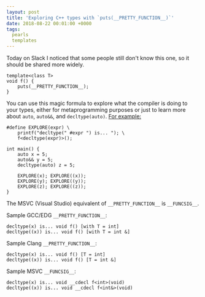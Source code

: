 ```yaml
---
layout: post
title: 'Exploring C++ types with `puts(__PRETTY_FUNCTION__)`'
date: 2018-08-22 00:01:00 +0000
tags:
  pearls
  templates
---
```


Today on Slack I noticed that some people still don't know this one, so it should be
shared more widely.

    template<class T>
    void f() {
        puts(__PRETTY_FUNCTION__);
    }

You can use this magic formula to explore what the compiler is doing to your types,
either for metaprogramming purposes or just to learn more about `auto`, `auto&&`,
and `decltype(auto)`. [For example:](https://wandbox.org/permlink/4fmL5MEjCC3jmfEA)

    #define EXPLORE(expr) \
        printf("decltype(" #expr ") is... "); \
        f<decltype(expr)>();

    int main() {
        auto x = 5;
        auto&& y = 5;
        decltype(auto) z = 5;

        EXPLORE(x); EXPLORE((x));
        EXPLORE(y); EXPLORE((y));
        EXPLORE(z); EXPLORE((z));
    }

The MSVC (Visual Studio) equivalent of `__PRETTY_FUNCTION__` is `__FUNCSIG__`.

Sample GCC/EDG `__PRETTY_FUNCTION__`:

    decltype(x) is... void f() [with T = int]
    decltype((x)) is... void f() [with T = int &]

Sample Clang `__PRETTY_FUNCTION__`:

    decltype(x) is... void f() [T = int]
    decltype((x)) is... void f() [T = int &]

Sample MSVC `__FUNCSIG__`:

    decltype(x) is... void __cdecl f<int>(void)
    decltype((x)) is... void __cdecl f<int&>(void)
